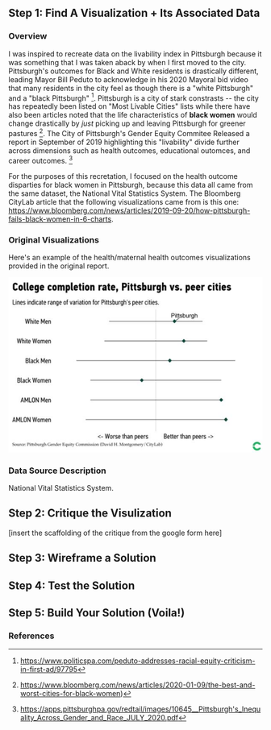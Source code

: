 ## Step 1: Find A Visualization + Its Associated Data


### Overview 
I was inspired to recreate data on the livability index in Pittsburgh because it was something that I was taken aback by when I first moved to the city. Pittsburgh's outcomes for Black and White residents is drastically different, leading  Mayor Bill Peduto to acknowledge in his 2020 Mayoral 
bid video that many residents in the city feel as though there is a "white Pittsburgh" and a "black Pittsburgh" [^1]. Pittsburgh is a city of stark constrasts -- the city has repeatedly been listed on "Most Livable Cities" lists while there have also been articles noted that the life characteristics of **black women** would change drastically by *just* picking up and leaving Pittsburgh for greener pastures [^2]. The City of Pittsburgh's Gender Equity Commitee Released a report in September of 2019 highlighting this "livability" divide further across dimensions such as health outcomes, educational outomces, and career outcomes. [^3]

For the purposes of this recretation, I focused on the health outcome disparties for black women in Pittsburgh, because this data all came from the same dataset, the National Vital Statistics System. The Bloomberg CityLab article that the following visualizations came from is this one: https://www.bloomberg.com/news/articles/2019-09-20/how-pittsburgh-fails-black-women-in-6-charts. 

### Original Visualizations
Here's an example of the health/maternal health outcomes visualizations provided in the original report.

![Image of College Completion](college_completion.png)


### Data Source Description

National Vital Statistics System.

## Step 2: Critique the Visulization

[insert the scaffolding of the critique from the google form here]



## Step 3: Wireframe a Solution


## Step 4: Test the Solution


## Step 5: Build Your Solution (Voila!)






### References

[^1]: https://www.politicspa.com/peduto-addresses-racial-equity-criticism-in-first-ad/97795
[^2]: https://www.bloomberg.com/news/articles/2020-01-09/the-best-and-worst-cities-for-black-women)
[^3]: https://apps.pittsburghpa.gov/redtail/images/10645__Pittsburgh's_Inequality_Across_Gender_and_Race_JULY_2020.pdf
